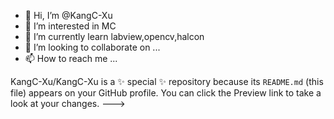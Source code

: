   - 👋 Hi, I’m @KangC-Xu
- 👀 I’m interested in MC        
- 🌱 I’m currently learn labview,opencv,halcon 
- 💞️ I’m looking to collaborate on ...
- 📫 How to reach me ...


KangC-Xu/KangC-Xu is a ✨ special ✨ repository because its `README.md` (this file) appears on your GitHub profile.
You can click the Preview link to take a look at your changes.
--->
